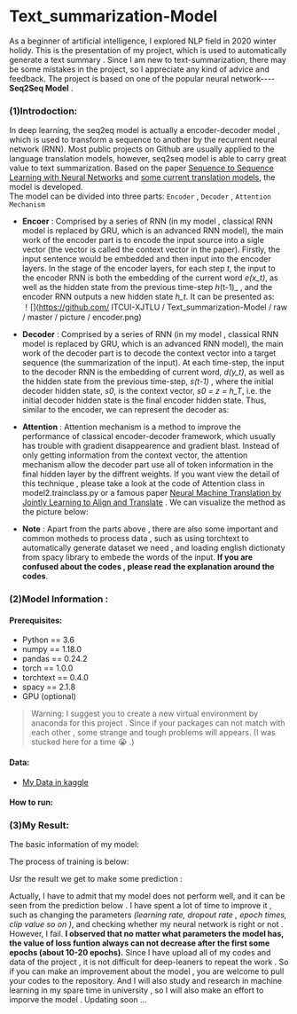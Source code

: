 # Text_summarization-Model  
As a beginner of artificial intelligence, I explored NLP field in 2020 winter holidy. This is the presentation of my project, which is used to automatically generate a text summary . Since I am new to text-summarization, there may be some mistakes in the project, so I appreciate any kind of advice and feedback. The project is based on one of the popular neural network---- **Seq2Seq Model** .
 
### (1)Introdoction:  
In deep learning, the seq2eq model is actually a encoder-decoder model , which is used to transform a sequence to another by the recurrent neural network (RNN). Most public projects on Github are usually applied to the language translation models, however, seq2seq model is able to carry great value to text summarization. Based on the paper [Sequence to Sequence Learning with Neural Networks](https://arxiv.org/abs/1409.3215) and [some current translation models](https://github.com/ITCUI-XJTLU/pytorch-seq2seq/blob/master/1%20-%20Sequence%20to%20Sequence%20Learning%20with%20Neural%20Networks.ipynb), the model is developed.  
The model can be divided into three parts: `Encoder` , `Decoder` , `Attention Mechanism`  
* **Encoer** :    Comprised by a series of RNN (in my model , classical RNN model is replaced by GRU, which is an advanced RNN model), the main work of the encoder part is to encode the input source into a sigle vector (the vector is called the context vector in the paper). Firstly, the input sentence would be embedded and then input into the encoder layers. In the stage of the encoder layers, for each step _t_, the input to the encoder RNN is both the embedding of the current word _e(x_t)_, as well as the hidden state from the previous time-step _h_(t-1)_ , and the encoder RNN outputs a new hidden state _h_t_. It can be presented as:    
！[](https://github.com/ ITCUI-XJTLU / Text_summarization-Model / raw / master / picture / encoder.png)

* **Decoder** :    Comprised by a series of RNN (in my model , classical RNN model is replaced by GRU, which is an advanced RNN model), the main work of the decoder part is to decode the context vector into a target sequence (the summarization of the input). At each time-step, the input to the decoder RNN is the embedding of current word, _d(y_t)_, as well as the hidden state from the previous time-step, _s(t-1)_ , where the initial decoder hidden state, _s0_, is the context vector, _s0 = z = h_T_, i.e. the initial decoder hidden state is the final encoder hidden state. Thus, similar to the encoder, we can represent the decoder as:

* **Attention** :   Attention mechanism is a method to improve the performance of classical encoder-decoder framework, which usually has trouble with gradient disappearence and gradient blast. Instead of only getting information from the context vector, the attention mechanism allow the decoder part use all of token information in the final hidden layer by the diffrent weights. If you want view the detail of this technique , please take a look at the code of Attention class in model2.trainclass.py or a famous paper [Neural Machine Translation by Jointly Learning to Align and Translate](https://arxiv.org/abs/1409.0473) .  We can visualize the method as the picture below: 

* **Note** : Apart from the parts above , there are also some important and common motheds to process data , such as using torchtext to automatically generate dataset we need , and loading english dictionaty from spacy library to embede the words of the input. **If you are confused about the codes , please read the explanation around the codes**.  

### (2)Model Information :   
#### Prerequisites:
* Python == 3.6
* numpy == 1.18.0
* pandas == 0.24.2
* torch == 1.0.0
* torchtext == 0.4.0
* spacy == 2.1.8
* GPU (optional)
> Warning: I suggest you to create a new virtual environment by anaconda for this project . Since if your packages can not match with each other , some strange and tough problems will appears. (I was stucked here for a time :sob: .)

#### Data: 
* [My Data in kaggle](https://www.kaggle.com/cuitengfeui/textsummarization-data)
  
#### How to run:    
  
  
     
### (3)My Result:
The basic information of my model: 


The process of training is below: 


Usr the result we get to make some prediction :

Actually, I have to admit that my model does not perform well, and it can be seen from the prediction below . I have spent a lot of time to improve it , such as changing the parameters *(learning rate, dropout rate , epoch times, clip value so on )*, and checking whether my neural network is right or not . However, I fail.  **I observed that no matter what parameters the model has, the value of loss funtion always can not decrease after the first some epochs (about 10-20 epochs).** Since I have upload all of my codes and data of the project , it is not difficult for deep-leaners to repeat the work . So if you can make an improvement about the model , you are welcome to pull your codes to the repository.  And I will also study and research in machine learning in my spare time in university , so I will also make an effort to imporve the model . Updating soon ...        
 
 
 
 
 
 
 
 

